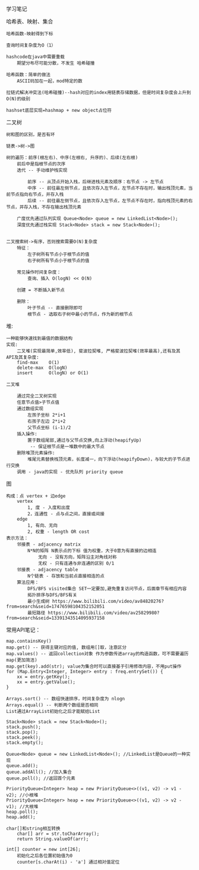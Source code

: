 学习笔记

哈希表、映射、集合

	哈希函数-映射得到下标

	查询时间复杂度为O（1）

	hashcode在java中需要重载
		期望分布尽可能分散，不发生 哈希碰撞

	哈希函数：简单的做法
		ASCII码加在一起，mod特定的数

	拉链式解决冲突法(哈希碰撞)--hash对应的index用链表存储数据，但是时间复杂度会上升到O(N)的级别

	hashset底层实现=hashmap + new object占位符

二叉树

	树和图的区别，是否有环

	链表->树->图

	树的遍历：前序(根左右)、中序(左根右, 升序的)、后续(左右根)
		前后中是指根节点的次序
		迭代 -- 手动维护栈实现

			前序 -- 从顶点开始入栈，后继进栈元素及顺序：右节点 -> 左节点
			中序 -- 前往最左侧节点，且依次存入左节点，左节点不存在时，输出栈顶元素，当前节点指向右节点，并存入栈
			后续 -- 前往最左侧节点，且依次存入左节点，左节点不存在时，指向栈顶元素的右节点，并存入栈，不存在输出栈顶元素

		广度优先通过队列实现 Queue<Node> queue = new LinkedList<Node>();
		深度优先通过栈实现 Stack<Node> stack = new Stack<Node>();


	二叉搜索树->有序，否则搜索需要O(N)复杂度
		特征：
			左子树所有节点小于根节点的值
			右子树所有节点小于根节点的值

		常见操作时间复杂度：
			查询、插入 O(logN) << O(N)

		创建 = 不断插入新节点

		删除：
			叶子节点 -- 直接删除即可
			根节点 - 选取右子树中最小的节点，作为新的根节点

堆:

	一种能够快速找到最值的数据结构
	实现:
		二叉堆(实现最简单,效率低), 斐波拉契堆, 严格斐波拉契堆(效率最高),还有及其
	API及其复杂度:
		find-max	O(1)
		delete-max	O(logN)
		insert 		O(logN) or O(1)

	二叉堆
	
		通过完全二叉树实现
		任意节点值>子节点值
		通过数组实现
			左孩子坐标 2*i+1
			右孩子左边 2*i+2
			父节点坐标 (i-1)/2
		插入操作:
			置于数组尾部,通过与父节点交换,向上浮动(heapifyUp)
			 -- 保证根节点是一堆数中的最大节点
		删除堆顶元素操作:
			堆尾元素替换栈顶元素，长度减一，向下浮动(heapifyDown)，与较大的子节点进行交换
		调用 - java的实现 - 优先队列 priority queue

图

	构成：点 vertex + 边edge
		vertex
			1, 度 - 入度和出度
			2，连通性 - 点与点之间，直接或间接
		edge
			1, 有向、无向
			2, 权重 - length OR cost
	表示方法：
		邻接表 - adjacency matrix 
			N*N的矩阵 N表示点的下标 值为权重，大于0意为有直接的边相连
				无向 - 没有方向，矩阵沿主对角线对称
				无权 - 只有连通与非连通的区别 0/1
		邻接表 - adjacency table
			N个链表 - 存放和当前点直接相连的点
		算法应用：
			DFS/BFS visited集合 SET一定要加,避免重复访问节点，后面章节有相应内容
			拓扑排序与DFS/BFS有关
			最小生成树 https://www.bilibili.com/video/av84820276?from=search&seid=17476598104352152051
			最短路径 https://www.bilibili.com/video/av25829980?from=search&seid=13391343514095937158



常用API笔记：

	map.containsKey()
	map.get() -- 获得主键对应的值, 数组用[]取，注意区分
	map.values() -- 返回collection对象 作为参数传进array的构造函数，可不需要遍历map(更加简洁)
	map.get(key).add(str); value为集合时可以直接基于引用修改内容，不用put操作
	for (Map.Entry<Integer, Integer> entry : freq.entrySet()) {
	    xx = entry.getKey();
	    xx = entry.getValue();
	}

	Arrays.sort() -- 数组快速排序，时间复杂度为 nlogn
	Arrays.equal() -- 判断两个数组是否相同
	List通过ArrayList初始化之后才能赋给List

	Stack<Node> stack = new Stack<Node>();
	stack.push();
	stack.pop();
	stack.peek();
	stack.empty();

	Queue<Node> queue = new LinkedList<Node>(); //LinkedList是Queue的一种实现
	queue.add();
	queue.addAll(); //加入集合
	queue.poll(); //返回首个元素

	PriorityQueue<Integer> heap = new PriorityQueue<>((v1, v2) -> v1 - v2); //小根堆
	PriorityQueue<Integer> heap = new PriorityQueue<>((v1, v2) -> v2 - v1); //大根堆
	heap.poll();
	heap.add();

	char[]和string相互转换
		char[] arr = str.toCharArray();
		return String.valueOf(arr);	

	int[] counter = new int[26];
		初始化之后各位置初始值为0
		counter[s.charAt(i) - 'a'] 通过相对值定位